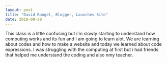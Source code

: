 ```yaml
---
layout: post
title: "David Rangel, Blogger, Launches Site"
date: 2018-09-28
---
```


This class is a little confusing but i'm slowly starting to understand how computing works and its fun and I am going to learn alot. We are learning about codes and how to make a website and today we learned about code expressions. I was struggling with the computing at first but i had friends that helped me understand the coding and also nmy teacher.
